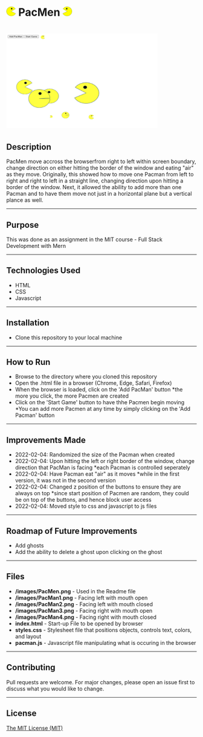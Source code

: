 # [<img src="images/PacMan1.png" height="25px" width="25px"/>](PacManFront) PacMen [<img src="images/PacMan3.png" height="25px" width="25px"/>](PacManBack)
# <img src="./images/PacMen.png" height="250px" width="400px"/>

## Description 
PacMen move accross the browserfrom right to left within screen boundary, change direction on either hitting the border of the window and eating "air" as they move.
Originally, this showed how to move one Pacman from left to right and right to left in a straight line, changing direction upon hitting a border of the window. Next, it allowed the ability to add more than one Pacman and to have them move not just in a horizontal plane but a vertical plance as well.

---------

## Purpose 
This was done as an assignment in the MIT course - Full Stack Development with Mern

---------

## Technologies Used 
- HTML
- CSS
- Javascript

---------

## Installation 
- Clone this repository to your local machine

---------

## How to Run 
- Browse to the directory where you cloned this repository
- Open the .html file in a browser (Chrome, Edge, Safari, Firefox)
- When the browser is loaded, click on the 'Add PacMan' button *the more you click, the more Pacmen are created
- Click on the 'Start Game' button to have thhe Pacmen begin moving *You can add more Pacmen at any time by simply clicking on the 'Add Pacman' button

---------

## Improvements Made
- 2022-02-04: Randomized the size of the Pacman when created
- 2022-02-04: Upon hitting the left or right border of the window, change direction that PacMan is facing *each Pacman is controlled seperately
- 2022-02-04: Have Pacman eat "air" as it moves *while in the first version, it was not in the second version
- 2022-02-04: Changed z position of the buttons to ensure they are always on top *since start position of Pacmen are random, they could be on top of the buttons, and hence block user access
- 2022-02-04: Moved style to css and javascript to js files

---------

## Roadmap of Future Improvements
- Add ghosts
- Add the ability to delete a ghost upon clicking on the ghost

---------

## Files 
- **/images/PacMen.png** - Used in the Readme file 
- **/images/PacMan1.png** - Facing left with mouth open 
- **/images/PacMan2.png** - Facing left with mouth closed 
- **/images/PacMan3.png** - Facing right with mouth open 
- **/images/PacMan4.png** - Facing right with mouth closed 
- **index.html** - Start-up File to be opened by browser 
- **styles.css** - Stylesheet file that positions objects, controls text, colors, and layout
- **pacman.js** - Javascript file manipulating what is occuring in the browser 

---------

## Contributing 
Pull requests are welcome. For major changes, please open an issue first to discuss what you would like to change.

---------

## License
[The MIT License (MIT)](https://github.com/slumpbuster/PacMen-Excercise/blob/main/LICENSE)
